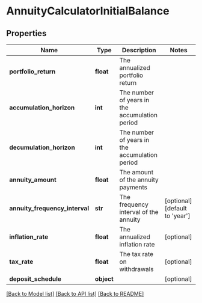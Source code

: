 # AnnuityCalculatorInitialBalance

## Properties
Name | Type | Description | Notes
------------ | ------------- | ------------- | -------------
**portfolio_return** | **float** | The annualized portfolio return | 
**accumulation_horizon** | **int** | The number of years in the accumulation period | 
**decumulation_horizon** | **int** | The number of years in the accumulation period | 
**annuity_amount** | **float** | The amount of the annuity payments | 
**annuity_frequency_interval** | **str** | The frequency interval of the annuity | [optional] [default to 'year']
**inflation_rate** | **float** | The annualized inflation rate | [optional] 
**tax_rate** | **float** | The tax rate on withdrawals | [optional] 
**deposit_schedule** | **object** |  | [optional] 

[[Back to Model list]](../README.md#documentation-for-models) [[Back to API list]](../README.md#documentation-for-api-endpoints) [[Back to README]](../README.md)


